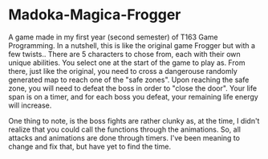 # Madoka-Magica-Frogger

A game made in my first year (second semester) of T163 Game Programming. In a nutshell, this is like the original game Frogger but with a few twists.. There are 5 characters to chose from, each with their own unique abilities. You select one at the start of the game to play as. From there, just like the original, you need to cross a dangerouse randomly generated map to reach one of the "safe zones". Upon reaching the safe zone, you will need to defeat the boss in order to "close the door". Your life span is on a timer, and for each boss you defeat, your remaining life energy will increase.

One thing to note, is the boss fights are rather clunky as, at the time, I didn't realize that you could call the functions through the animations. So, all attacks and animations are done through timers. I've been meaning to change and fix that, but have yet to find the time.
